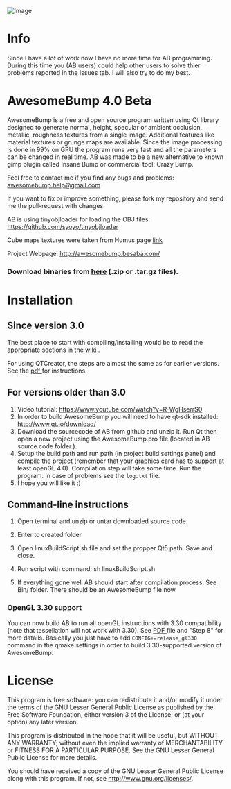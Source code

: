 

![Image](https://github.com/kmkolasinski/AwesomeBump/blob/master/Sources/resources/githubimage3.jpg)



Info
====

Since I have a lot of work now I have no more time for AB programming. During this time you (AB users) could help other users to solve thier problems reported in the Issues tab. I will also try to do my best.



AwesomeBump 4.0 Beta
====================

AwesomeBump is a free and open source program written using Qt library designed to generate normal, height, specular or ambient occlusion, metallic, roughness textures from a single image. Additional features like material textures or grunge maps are available. Since the image processing is done in 99% on GPU the program runs very fast and all the parameters can be changed in real time. AB was made to be a new alternative to known gimp plugin called Insane Bump or commercial tool: Crazy Bump.

Feel free to contact me if you find any bugs and problems: <awesomebump.help@gmail.com>

If you want to fix or improve something, please fork my repository and send me the pull-request with changes.

AB is using tinyobjloader for loading the OBJ files: https://github.com/syoyo/tinyobjloader

Cube maps textures were taken from Humus page [link](http://www.humus.name/index.php?page=Textures)

Project Webpage: http://awesomebump.besaba.com/

### Download binaries from [here](https://github.com/kmkolasinski/AwesomeBump/releases) (.zip or .tar.gz files).



Installation
============

Since version 3.0
-----------------

The best place to start with compiling/installing would be to read the appropriate sections in the [wiki ](https://github.com/kmkolasinski/AwesomeBump/wiki).

For using QTCreator, the steps are almost the same as for earlier versions.
See the [pdf ](https://github.com/kmkolasinski/AwesomeBump/releases/download/BuildingAB/BuildingInstruction.pdf) for instructions.



For versions older than 3.0
---------------------------

1. Video tutorial: https://www.youtube.com/watch?v=R-WgHserrS0
2. In order to build AwesomeBump you will need to have qt-sdk installed: http://www.qt.io/download/
3. Download the sourcecode of AB from github and unzip it. Run Qt then open a new project using the AwesomeBump.pro file (located in AB source code folder.).
4. Setup the build path and run path (in project build settings panel) and compile the project (remember that your graphics card has to support at least openGL 4.0). Compilation step will take some time. Run the program. In case of problems see the `log.txt` file.
5. I hope you will like it :)

Command-line instructions
-------------------------

1. Open terminal and unzip or untar downloaded source code.

2. Enter to created folder

3. Open linuxBuildScript.sh file and set the propper Qt5 path. Save and close.

4. Run script with command: sh linuxBuildScript.sh

5. If everything gone well AB should start after compilation process. See Bin/ folder. There should be an AwesomeBump file now.

### OpenGL 3.30 support

You can now build AB to run all openGL instructions with 3.30 compatibility (note that tessellation will not work with 3.30). See [PDF ](https://github.com/kmkolasinski/AwesomeBump/releases/download/BuildingAB/BuildingInstruction.pdf) file and "Step 8" for more datails. Basically you just have to add `CONFIG+=release_gl330` command in the qmake settings in order to build 3.30-supported version of AwesomeBump.

License
=======

This program is free software: you can redistribute it and/or modify
it under the terms of the GNU Lesser General Public License as published by
the Free Software Foundation, either version 3 of the License, or
(at your option) any later version.

This program is distributed in the hope that it will be useful,
but WITHOUT ANY WARRANTY; without even the implied warranty of
MERCHANTABILITY or FITNESS FOR A PARTICULAR PURPOSE. See the
GNU Lesser General Public License for more details.

You should have received a copy of the GNU Lesser General Public License
along with this program. If not, see <http://www.gnu.org/licenses/>.
